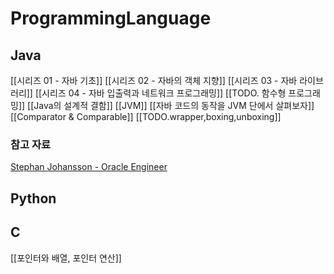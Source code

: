# ProgrammingLanguage

## Java
[[시리즈 01 - 자바 기초]]
[[시리즈 02 - 자바의 객체 지향]]
[[시리즈 03 - 자바 라이브러리]]
[[시리즈 04 - 자바 입출력과 네트워크 프로그래밍]]
[[TODO. 함수형 프로그래밍]]
[[Java의 설계적 결함]]
[[JVM]]
[[자바 코드의 동작을 JVM 단에서 살펴보자]]
[[Comparator & Comparable]]
[[TODO.wrapper,boxing,unboxing]]
### 참고 자료
[Stephan Johansson - Oracle Engineer](https://kstefanj.github.io/)
## Python
## C
[[포인터와 배열, 포인터 연산]]


